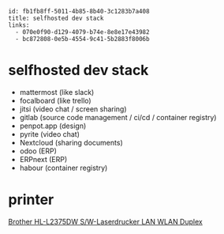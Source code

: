 ```
id: fb1fb8ff-5011-4b85-8b40-3c1283b7a408
title: selfhosted dev stack
links:
  - 070e0f90-d129-4079-b74e-8e8e17e43982
  - bc872808-0e5b-4554-9c41-5b2883f8006b
```

# selfhosted dev stack

* mattermost (like slack)
* focalboard (like trello) 
* jitsi (video chat / screen sharing)
* gitlab (source code management / ci/cd / container registry)
* penpot.app (design)
* pyrite (video chat)
* Nextcloud (sharing documents) 
* odoo (ERP)
* ERPnext (ERP)
* habour (container registry)

# printer

[Brother HL-L2375DW S/W-Laserdrucker LAN WLAN Duplex][1]

[1]: https://ww.cyberport.de/pc-und-zubehoer/drucker-scanner/laserdrucker/brother/pdp/6510-191/brother-hl-l2375dw-s-w-laserdrucker-lan-wlan-duplex.html
